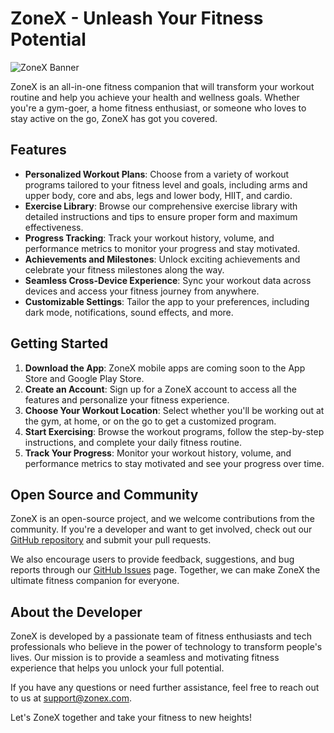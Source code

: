 # ZoneX - Unleash Your Fitness Potential

![ZoneX Banner](https://via.placeholder.com/1200x400)

ZoneX is an all-in-one fitness companion that will transform your workout routine and help you achieve your health and wellness goals. Whether you're a gym-goer, a home fitness enthusiast, or someone who loves to stay active on the go, ZoneX has got you covered.

## Features

- **Personalized Workout Plans**: Choose from a variety of workout programs tailored to your fitness level and goals, including arms and upper body, core and abs, legs and lower body, HIIT, and cardio.
- **Exercise Library**: Browse our comprehensive exercise library with detailed instructions and tips to ensure proper form and maximum effectiveness.
- **Progress Tracking**: Track your workout history, volume, and performance metrics to monitor your progress and stay motivated.
- **Achievements and Milestones**: Unlock exciting achievements and celebrate your fitness milestones along the way.
- **Seamless Cross-Device Experience**: Sync your workout data across devices and access your fitness journey from anywhere.
- **Customizable Settings**: Tailor the app to your preferences, including dark mode, notifications, sound effects, and more.

## Getting Started

1. **Download the App**: ZoneX mobile apps are coming soon to the App Store and Google Play Store.
2. **Create an Account**: Sign up for a ZoneX account to access all the features and personalize your fitness experience.
3. **Choose Your Workout Location**: Select whether you'll be working out at the gym, at home, or on the go to get a customized program.
4. **Start Exercising**: Browse the workout programs, follow the step-by-step instructions, and complete your daily fitness routine.
5. **Track Your Progress**: Monitor your workout history, volume, and performance metrics to stay motivated and see your progress over time.

## Open Source and Community

ZoneX is an open-source project, and we welcome contributions from the community. If you're a developer and want to get involved, check out our [GitHub repository](https://github.com/your-repo-link) and submit your pull requests.

We also encourage users to provide feedback, suggestions, and bug reports through our [GitHub Issues](https://github.com/your-repo-link/issues) page. Together, we can make ZoneX the ultimate fitness companion for everyone.

## About the Developer

ZoneX is developed by a passionate team of fitness enthusiasts and tech professionals who believe in the power of technology to transform people's lives. Our mission is to provide a seamless and motivating fitness experience that helps you unlock your full potential.

If you have any questions or need further assistance, feel free to reach out to us at [support@zonex.com](mailto:support@zonex.com).

Let's ZoneX together and take your fitness to new heights!